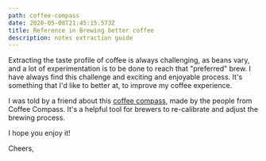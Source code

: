 ```yaml
---
path: coffee-compass
date: 2020-05-08T21:45:15.573Z
title: Reference in Brewing better coffee
description: notes extraction guide
---
```

Extracting the taste profile of coffee is always challenging, as beans vary, and a lot of experimentation is to be done to reach that "preferred" brew. I have always find this challenge and exciting and enjoyable process.  It's something that I'd like to better at, to improve my coffee experience.

I was told by a friend about this [coffee compass](https://www.baristahustle.com/blog/the-coffee-compass/), made by the people from Coffee Compass. It's a helpful tool for brewers to re-calibrate and adjust the brewing process. 



I hope you enjoy it!



Cheers,
